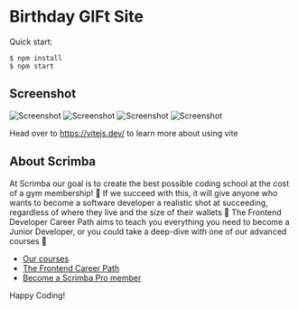 # Birthday GIFt Site

Quick start:

```
$ npm install
$ npm start
````

## Screenshot
![Screenshot]( /Module%202/7.%20Birthday%20GIFt%20Site/screenshot1.jpg"Screenshot")
![Screenshot]( /Module%202/7.%20Birthday%20GIFt%20Site/screenshot2.jpg"Screenshot")
![Screenshot]( /Module%202/7.%20Birthday%20GIFt%20Site/screenshot3.jpg"Screenshot")
![Screenshot]( /Module%202/7.%20Birthday%20GIFt%20Site/screenshot4.jpg"Screenshot")

Head over to https://vitejs.dev/ to learn more about using vite
## About Scrimba

At Scrimba our goal is to create the best possible coding school at the cost of a gym membership! 💜
If we succeed with this, it will give anyone who wants to become a software developer a realistic shot at succeeding, regardless of where they live and the size of their wallets 🎉
The Frontend Developer Career Path aims to teach you everything you need to become a Junior Developer, or you could take a deep-dive with one of our advanced courses 🚀

- [Our courses](https://scrimba.com/allcourses)
- [The Frontend Career Path](https://scrimba.com/learn/frontend)
- [Become a Scrimba Pro member](https://scrimba.com/pricing)

Happy Coding!
